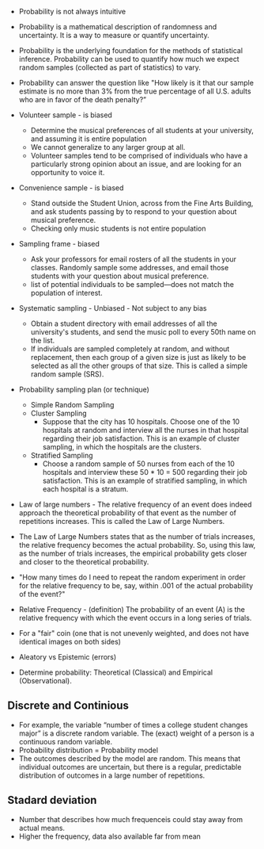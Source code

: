 * Probability is not always intuitive
* Probability is a mathematical description of randomness and uncertainty. It is a way to measure or quantify uncertainty.
* Probability is the underlying foundation for the methods of statistical inference.  Probability can be used to quantify how much we expect random samples (collected as part of statistics) to vary.
* Probability can answer the question like "How likely is it that our sample estimate is no more than 3% from the true percentage of all U.S. adults who are in favor of the death penalty?”

* Volunteer sample - is biased
  * Determine the musical preferences of all students at your university, and assuming it is entire population
  * We cannot generalize to any larger group at all.
  * Volunteer samples tend to be comprised of individuals who have a particularly strong opinion about an issue, and are looking for an opportunity to voice it.
* Convenience sample - is biased
  * Stand outside the Student Union, across from the Fine Arts Building, and ask students passing by to respond to your question about musical preference.
  * Checking only music students is not entire population
* Sampling frame - biased
  * Ask your professors for email rosters of all the students in your classes. Randomly sample some addresses, and email those students with your question about musical preference.  
  * list of potential individuals to be sampled—does not match the population of interest.
* Systematic sampling - Unbiased - Not subject to any bias
  * Obtain a student directory with email addresses of all the university's students, and send the music poll to every 50th name on the list.
  * If individuals are sampled completely at random, and without replacement, then each group of a given size is just as likely to be selected as all the other groups of that size. This is called a simple random sample (SRS).

* Probability sampling plan (or technique)
  * Simple Random Sampling 
  * Cluster Sampling
    * Suppose that the city has 10 hospitals. Choose one of the 10 hospitals at random and interview all the nurses in that hospital regarding their job satisfaction. This is an example of cluster sampling, in which the hospitals are the clusters.
  * Stratified Sampling
    * Choose a random sample of 50 nurses from each of the 10 hospitals and interview these 50 * 10 = 500 regarding their job satisfaction. This is an example of stratified sampling, in which each hospital is a stratum.

* Law of large numbers - The relative frequency of an event does indeed approach the theoretical probability of that event as the number of repetitions increases. This is called the Law of Large Numbers.
* The Law of Large Numbers states that as the number of trials increases, the relative frequency becomes the actual probability. So, using this law, as the number of trials increases, the empirical probability gets closer and closer to the theoretical probability.
* "How many times do I need to repeat the random experiment in order for the relative frequency to be, say, within .001 of the actual probability of the event?" 
* Relative Frequency - (definition) The probability of an event (A) is the relative frequency with which the event occurs in a long series of trials.

* For a "fair" coin (one that is not unevenly weighted, and does not have identical images on both sides)
* Aleatory vs Epistemic (errors)
* Determine probability: Theoretical (Classical) and Empirical (Observational).


## Discrete and Continious
* For example, the variable “number of times a college student changes major” is a discrete random variable. The (exact) weight of a person is a continuous random variable.
* Probability distribution = Probability model
* The outcomes described by the model are random. This means that individual outcomes are uncertain, but there is a regular, predictable distribution of outcomes in a large number of repetitions.

## Stadard deviation
* Number that describes how much frequenceis could stay away from actual means.
* Higher the frequency, data also available far from mean